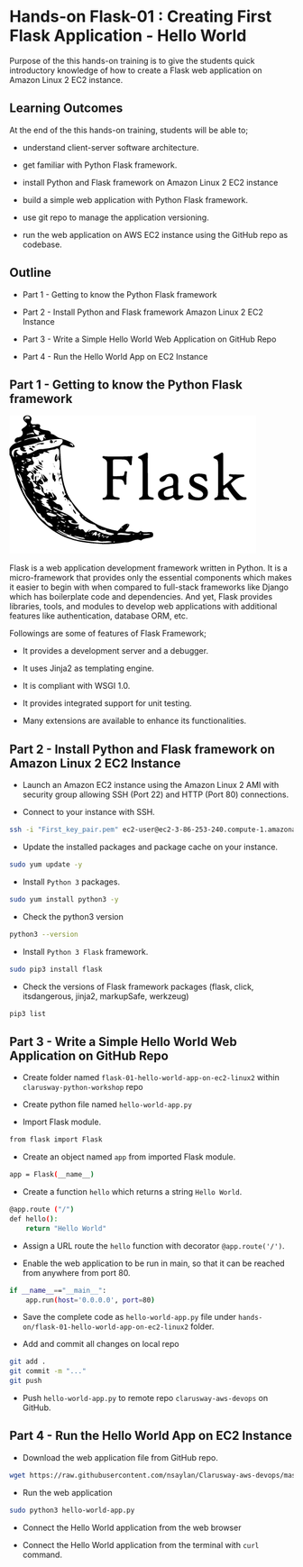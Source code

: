 # Hands-on Flask-01 : Creating First Flask Application - Hello World

Purpose of the this hands-on training is to give the students quick introductory knowledge of how to create a Flask web application on Amazon Linux 2 EC2 instance. 

## Learning Outcomes

At the end of the this hands-on training, students will be able to;

- understand client-server software architecture.

- get familiar with Python Flask framework.

- install Python and Flask framework on Amazon Linux 2 EC2 instance

- build a simple web application with Python Flask framework.

- use git repo to manage the application versioning.

- run the web application on AWS EC2 instance using the GitHub repo as codebase.

## Outline

- Part 1 - Getting to know the Python Flask framework

- Part 2 - Install Python and Flask framework Amazon Linux 2 EC2 Instance 

- Part 3 - Write a Simple Hello World Web Application on GitHub Repo

- Part 4 - Run the Hello World App on EC2 Instance


## Part 1 - Getting to know the Python Flask framework

![Flask](./flask.png)

Flask is a web application development framework written in Python. It is a micro-framework that provides only the essential components which makes it easier to begin with when compared to full-stack frameworks like Django which has boilerplate code and dependencies.
And yet, Flask provides libraries, tools, and modules to develop web applications with additional features like authentication, database ORM, etc. 

Followings are some of features of Flask Framework;

- It provides a development server and a debugger.

- It uses Jinja2 as templating engine.

- It is compliant with WSGI 1.0.

- It provides integrated support for unit testing.

- Many extensions are available to enhance its functionalities.

## Part 2 - Install Python and Flask framework on Amazon Linux 2 EC2 Instance 

- Launch an Amazon EC2 instance using the Amazon Linux 2 AMI with security group allowing SSH (Port 22) and HTTP (Port 80) connections.

- Connect to your instance with SSH.
```bash
ssh -i "First_key_pair.pem" ec2-user@ec2-3-86-253-240.compute-1.amazonaws.com
```
- Update the installed packages and package cache on your instance.
```bash
sudo yum update -y
```
- Install `Python 3` packages.
```bash
sudo yum install python3 -y
```
- Check the python3 version
```bash
python3 --version
```
- Install `Python 3 Flask` framework.
```bash
sudo pip3 install flask
```
- Check the versions of Flask framework packages (flask, click, itsdangerous, jinja2, markupSafe, werkzeug)
```bash
pip3 list
```
## Part 3 - Write a Simple Hello World Web Application on GitHub Repo

- Create folder named `flask-01-hello-world-app-on-ec2-linux2` within `clarusway-python-workshop` repo

- Create python file named `hello-world-app.py`

- Import Flask module.
```bash
from flask import Flask
```
- Create an object named `app` from imported Flask module.
```bash
app = Flask(__name__)
```
- Create a function `hello` which returns a string `Hello World`.
```bash
@app.route ("/")
def hello():
    return "Hello World"
```
- Assign a URL route the `hello` function with decorator `@app.route('/')`.

- Enable the web application to be run in main, so that it can be reached from anywhere from port 80.
```bash
if __name__=="__main__":
    app.run(host='0.0.0.0', port=80)
```
- Save the complete code as `hello-world-app.py` file under `hands-on/flask-01-hello-world-app-on-ec2-linux2` folder.

- Add and commit all changes on local repo
```bash
git add .
git commit -m "..."
git push
```
- Push `hello-world-app.py` to remote repo `clarusway-aws-devops` on GitHub.

## Part 4 - Run the Hello World App on EC2 Instance

- Download the web application file from GitHub repo.
```bash
wget https://raw.githubusercontent.com/nsaylan/Clarusway-aws-devops/master/python/hands-on/flask-01-hello-world-app-on-ec2-linux2/hello-world-app.py
```
- Run the web application
```bash
sudo python3 hello-world-app.py
```
- Connect the Hello World application from the web browser

- Connect the Hello World application from the terminal with `curl` command.

